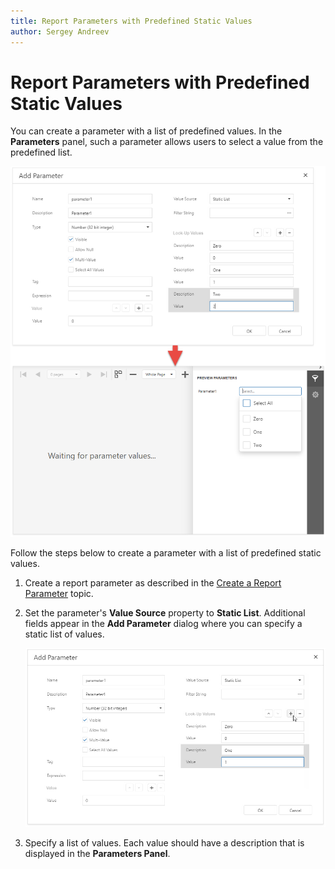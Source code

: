 ```yaml
---
title: Report Parameters with Predefined Static Values
author: Sergey Andreev
---
```

# Report Parameters with Predefined Static Values

You can create a parameter with a list of predefined values. In the **Parameters** panel, such a parameter allows users to select a value from the predefined list.

![Report Parameter with Static Values](../../../../images/eurd-web-report-parameters-static-values.png)

Follow the steps below to create a parameter with a list of predefined static values.

1. Create a report parameter as described in the [Create a Report Parameter](create-a-report-parameter.md) topic.
2. Set the parameter's **Value Source** property to **Static List**. Additional fields appear in the **Add Parameter** dialog where you can specify a static list of values.

    ![Specify Static Values](../../../../images/eurd-web-parameter-specify-static-values.png)

3. Specify a list of values. Each value should have a description that is displayed in the **Parameters Panel**.
